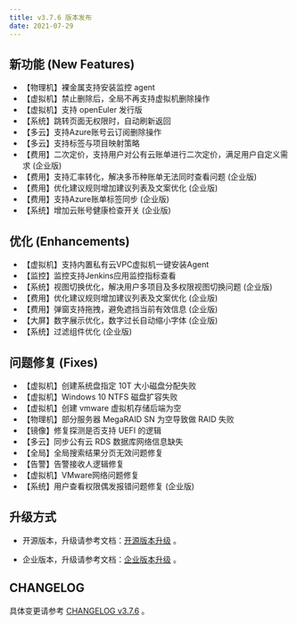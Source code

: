 ```yaml
---
title: v3.7.6 版本发布
date: 2021-07-29
---
```


## 新功能 (New Features)

- 【物理机】裸金属支持安装监控 agent
- 【虚拟机】禁止删除后，全局不再支持虚拟机删除操作
- 【虚拟机】支持 openEuler 发行版
- 【系统】跳转页面无权限时，自动刷新返回
- 【多云】支持Azure账号云订阅删除操作
- 【多云】支持标签与项目映射策略
- 【费用】二次定价，支持用户对公有云账单进行二次定价，满足用户自定义需求 (企业版)
- 【费用】支持汇率转化，解决多币种账单无法同时查看问题 (企业版)
- 【费用】优化建议规则增加建议列表及文案优化 (企业版)
- 【费用】支持Azure账单标签同步 (企业版)
- 【系统】增加云账号健康检查开关 (企业版)

## 优化 (Enhancements)

- 【虚拟机】支持内置私有云VPC虚拟机一键安装Agent
- 【监控】监控支持Jenkins应用监控指标查看
- 【系统】视图切换优化，解决用户多项目及多权限视图切换问题 (企业版)
- 【费用】优化建议规则增加建议列表及文案优化 (企业版)
- 【费用】弹窗支持拖拽，避免遮挡当前有效信息 (企业版)
- 【大屏】数字展示优化，数字过长自动缩小字体 (企业版)
- 【系统】过滤组件优化 (企业版)

## 问题修复 (Fixes)

- 【虚拟机】创建系统盘指定 10T 大小磁盘分配失败
- 【虚拟机】Windows 10 NTFS 磁盘扩容失败
- 【虚拟机】创建 vmware 虚拟机存储后端为空
- 【物理机】部分服务器 MegaRAID SN 为空导致做 RAID 失败
- 【镜像】修复探测是否支持 UEFI 的逻辑
- 【多云】同步公有云 RDS 数据库网络信息缺失
- 【全局】全局搜索结果分页无效问题修复
- 【告警】告警接收人逻辑修复
- 【虚拟机】VMware网络问题修复
- 【系统】用户查看权限偶发报错问题修复 (企业版)

## 升级方式

- 开源版本，升级请参考文档：[开源版本升级](https://www.cloudpods.org/zh/docs/setup/upgrade/) 。

- 企业版本，升级请参考文档：[企业版本升级](https://docs.yunion.cn/zh/docs/quick/upgrade/) 。

## CHANGELOG

具体变更请参考 [CHANGELOG v3.7.6](https://www.cloudpods.org/zh/docs/changelog/release-3.7/3-7-6/) 。
